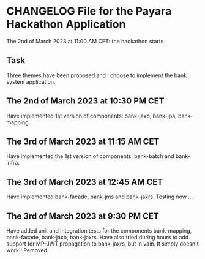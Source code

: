 # CHANGELOG File for the Payara Hackathon Application

The 2nd of March 2023 at 11:00 AM CET: the hackathon starts

## Task
Three themes have been proposed and I choose to implement the bank system application.

## The 2nd of March 2023 at 10:30 PM CET
Have implemented 1st version of components: bank-jaxb, bank-jpa, bank-mapping.

## The 3rd of March 2023 at 11:15 AM CET
Have implemented the 1st version of components: bank-batch and bank-infra.

## The 3rd of March 2023 at 12:45 AM CET
Have implemented bank-facade, bank-jms and bank-jaxrs.
Testing now ...

## The 3rd of March 2023 at 9:30 PM CET
Have added unit and integration tests for the components bank-mapping, bank-facade, bank-jaxb, bank-jaxrs.
Have also tried during hours to add support for MP-JWT propagation to bank-jaxrs, but in vain.
It simply doesn't work !
Removed.